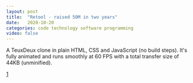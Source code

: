 ```yaml
---
layout: post
title:  "Retool - raised 50M in two years"
date:   2020-10-20
categories: code technology software programming
video: false
---
```


A TeuxDeux clone in plain HTML, CSS and JavaScript (no build steps). It's fully animated and runs smoothly at 60 FPS with a total transfer size of 44KB (unminified).

[1]

[1]: //github.com/morris/vanilla-todo
